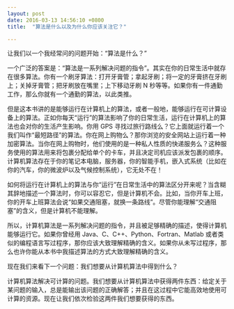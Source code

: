 ```yaml
---
layout: post
date: 2016-03-13 14:56:10 +0800
title:  "算法是什么以及为什么你应该关注它？"

---
```


让我们以一个我经常问的问题开始：“算法是什么？”

一个广泛的答案是：“算法是一系列解决问题的指令”。其实在你的日常生活中就存在很多算法。你有一个刷牙算法：打开牙膏管；拿起牙刷；将一定的牙膏挤在牙刷上；关掉牙膏管；把牙刷放在嘴里；上下移动牙刷 N 秒等等。如果你有一件通勤工作，那么你就有一个通勤的算法，以此类推。

但是这本书讲的是能够运行在计算机上的算法，或者一般地，能够运行在可计算设备上的算法。正如你每天“运行”的算法影响了你的日常生活，运行在计算机上的算法也会对你的生活产生影响。你用 GPS 寻找过旅行路线么？它上面就运行着一个我们叫作“最短路径”的算法。你在网上购物么？那你浏览的安全网站上运行着一种加密算法。当你在网上购物时，他们使用的是一种私人性质的快递服务么？这种服务使用的算法用来将包裹分配给单个的卡车，并且决定司机应该派发包裹的顺序。计算机算法存在于你的笔记本电脑，服务器，你的智能手机，嵌入式系统（比如在你的汽车，你的微波炉以及气候控制系统），它无处不在！

如何将运行在计算机上的算法与你“运行”在日常生活中的算法区分开来呢？当含糊其辞地描述一个算法时，你可以容忍它，但是计算机不会。比如，当你开车上班，你的开车上班算法会说“如果交通阻塞，就换一条路线”。尽管你能理解“交通阻塞”的含义，但是计算机不能理解。

所以，计算机算法是一系列解决问题的指令，并且被足够精确的描述，使得计算机能够运行它。如果你曾经用 Java、C、C++、Python、Fortran、Matlab 或者类似的编程语言写过程序，那你应该大致理解精确的含义。如果你从未写过程序，那么也许你能从本书中我描述算法的方式大致理解精确的含义。

现在我们来看下一个问题：我们想要从计算机算法中得到什么？

计算机算法解决可计算的问题。我们想要从计算机算法中获得两件东西：给定关于某问题的输入，总是能输出该问题的正确解答；并且在这过程中它能高效地使用可计算的资源。现在让我们依次检验这两件我们想要获得的东西。


